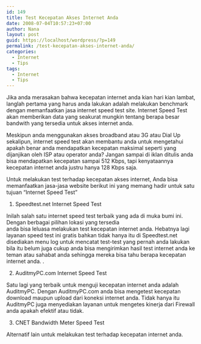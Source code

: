 ```yaml
---
id: 149
title: Test Kecepatan Akses Internet Anda
date: 2008-07-04T10:57:23+07:00
author: Nana
layout: post
guid: https://localhost/wordpress/?p=149
permalink: /test-kecepatan-akses-internet-anda/
categories:
  - Internet
  - Tips
tags:
  - Internet
  - Tips
---
```

Jika anda merasakan bahwa kecepatan internet anda kian hari kian lambat, langlah pertama yang harus anda lakukan adalah melakukan benchmark dengan memanfaatkan jasa internet speed test site. Internet Speed Test akan memberikan data yang seakurat mungkin tentang berapa besar bandwith yang tersedia untuk akses internet anda.

Meskipun anda menggunakan akses broadband atau 3G atau Dial Up sekalipun, internet speed test akan membantu anda untuk mengetahui apakah benar anda mendapatkan kecepatan maksimal seperti yang dijanjikan oleh ISP atau operator anda? Jangan sampai di iklan ditulis anda bisa mendapatkan kecepatan sampai 512 Kbps, tapi kenyataannya kecepatan internet anda justru hanya 128 Kbps saja.

Untuk melakukan test terhadap kecepatan akses internet, Anda bisa memanfaatkan jasa-jasa website berikut ini yang memang hadir untuk satu tujuan “Internet Speed Test”

1. Speedtest.net Internet Speed Test

Inilah salah satu internet speed test terbaik yang ada di muka bumi ini. Dengan berbagai pilihan lokasi yang tersedia  
anda bisa leluasa melakukan test kecepatan internet anda. Hebatnya lagi layanan speed test ini gratis bahkan tidak hanya itu di Speedtest.net disediakan menu log untuk mencatat test-test yang pernah anda lakukan bila itu belum juga cukup anda bisa mengirimkan hasil test internet anda ke teman atau sahabat anda sehingga mereka bisa tahu berapa kecepatan internet anda. .

2. AuditmyPC.com Internet Speed Test

Satu lagi yang terbaik untuk menguji kecepatan internet anda adalah AuditmyPC. Dengan AuditmyPC.com anda bisa mengetest kecepatan download maupun upload dari koneksi internet anda. Tidak hanya itu AuditmyPC juga menyediakan layanan untuk mengetes kinerja dari Firewall anda apakah efektif atau tidak.

3. CNET Bandwidth Meter Speed Test

Alternatif lain untuk melakukan test terhadap kecepatan internet anda.